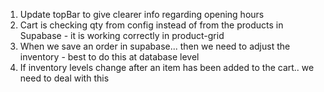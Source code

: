 1. Update topBar to give clearer info regarding opening hours
2. Cart is checking qty from config instead of from the products in Supabase - it is working correctly in product-grid
3. When we save an order in supabase... then we need to adjust the inventory - best to do this at database level
5. If inventory levels change after an item has been added to the cart.. we need to deal with this